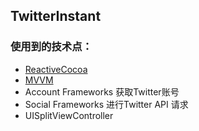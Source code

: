 ## TwitterInstant 

### 使用到的技术点：

- [ReactiveCocoa](UISplitViewControlle://github.com/liuyanhongwl/ios_common/blob/master/files/reactivecocoa.md)
- [MVVM](https://github.com/liuyanhongwl/ios_common/blob/master/files/reactivecocoa_mvvm.md)
- Account Frameworks 获取Twitter账号
- Social Frameworks 进行Twitter API 请求
- UISplitViewController
